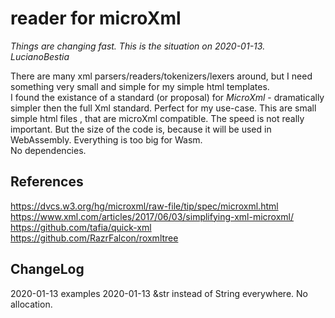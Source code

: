 # reader for microXml

*Things are changing fast. This is the situation on 2020-01-13. LucianoBestia*  

There are many xml parsers/readers/tokenizers/lexers around, but I need something very small and simple for my simple html templates.  
I found the existance of a standard (or proposal) for *MicroXml* - dramatically simpler then the full Xml standard. Perfect for my use-case. This are small simple html files , that are microXml compatible. The speed is not really important. But the size of the code is, because it will be used in WebAssembly. Everything is too big for Wasm.  
No dependencies.  


## References

<https://dvcs.w3.org/hg/microxml/raw-file/tip/spec/microxml.html>
<https://www.xml.com/articles/2017/06/03/simplifying-xml-microxml/>
<https://github.com/tafia/quick-xml>  
<https://github.com/RazrFalcon/roxmltree>  

## ChangeLog

2020-01-13 examples
2020-01-13 &str instead of String everywhere. No allocation.
